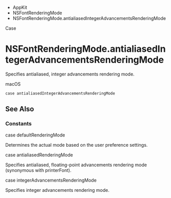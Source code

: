 

- AppKit
- NSFontRenderingMode
-  NSFontRenderingMode.antialiasedIntegerAdvancementsRenderingMode 

Case

# NSFontRenderingMode.antialiasedIntegerAdvancementsRenderingMode

Specifies antialiased, integer advancements rendering mode.

macOS

``` source
case antialiasedIntegerAdvancementsRenderingMode
```

## See Also

### Constants

case defaultRenderingMode

Determines the actual mode based on the user preference settings.

case antialiasedRenderingMode

Specifies antialiased, floating-point advancements rendering mode (synonymous with printerFont).

case integerAdvancementsRenderingMode

Specifies integer advancements rendering mode.

